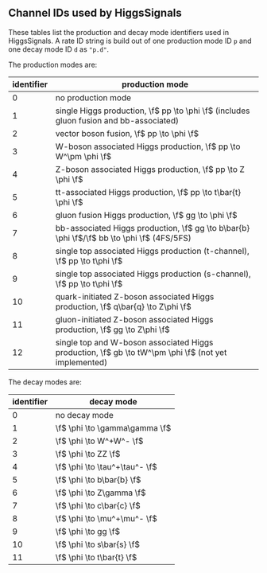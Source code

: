 ## Channel IDs used by HiggsSignals

These tables list the production and decay mode identifiers used in
HiggsSignals. A rate ID string is build out of one production mode ID `p` and one
decay mode ID `d` as `"p.d"`.

The production modes are:

 identifier | production mode
------------|-----------------
 0          | no production mode
 1          | single Higgs production, \f$ pp \to \phi \f$ (includes gluon fusion and bb-associated)
 2          | vector boson fusion, \f$ pp \to \phi \f$
 3          | W-boson associated Higgs production, \f$ pp \to W^\pm \phi \f$
 4          | Z-boson associated Higgs production, \f$ pp \to Z \phi \f$
 5          | tt-associated Higgs production, \f$ pp \to t\bar{t} \phi \f$
 6          | gluon fusion Higgs production, \f$ gg \to \phi \f$
 7          | bb-associated Higgs production, \f$ gg \to b\bar{b} \phi \f$/\f$ bb \to \phi \f$ (4FS/5FS)
 8          | single top associated Higgs production (t-channel), \f$ pp \to t\phi \f$
 9          | single top associated Higgs production (s-channel), \f$ pp \to t\phi \f$
 10         | quark-initiated Z-boson associated Higgs production, \f$ q\bar{q} \to Z\phi \f$
 11         | gluon-initiated Z-boson associated Higgs production, \f$ gg \to Z\phi \f$
 12         | single top and W-boson associated Higgs production, \f$ gb \to tW^\pm \phi \f$ (not yet implemented)

The decay modes are:

 identifier | decay mode
------------|-----------------
 0          | no decay mode
 1          | \f$ \phi \to \gamma\gamma \f$
 2          | \f$ \phi \to W^+W^- \f$
 3          | \f$ \phi \to ZZ \f$
 4          | \f$ \phi \to \tau^+\tau^- \f$
 5          | \f$ \phi \to b\bar{b} \f$
 6          | \f$ \phi \to Z\gamma \f$
 7          | \f$ \phi \to c\bar{c} \f$
 8          | \f$ \phi \to \mu^+\mu^- \f$
 9          | \f$ \phi \to gg \f$
 10         | \f$ \phi \to s\bar{s} \f$
 11         | \f$ \phi \to t\bar{t} \f$
